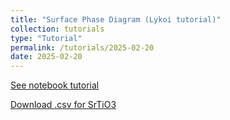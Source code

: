 ```yaml
---
title: "Surface Phase Diagram (Lykoi tutorial)"
collection: tutorials
type: "Tutorial"
permalink: /tutorials/2025-02-20
date: 2025-02-20
---
```


[See notebook tutorial](http://CifLord.github.io/files/notebooks/surface_phase_diagram.html)

[Download .csv for SrTiO3](http://CifLord.github.io/files/datasets/SrTiO3001_surface_energy.csv)

